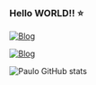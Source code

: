 ### Hello WORLD!! ⭐


[![Blog](https://img.shields.io/badge/Discord-7289DA?style=for-the-badge&logo=discord&logoColor=white)](https://discordapp.com/users/857462802377474078)


[![Blog](https://img.shields.io/badge/Instagram-E4405F?style=for-the-badge&logo=instagram&logoColor=white)](https://www.instagram.com/paulo_h667/)


![Paulo GitHub stats](https://github-readme-stats.vercel.app/api?username=pauletxz&show_icons=true&theme=dark)
